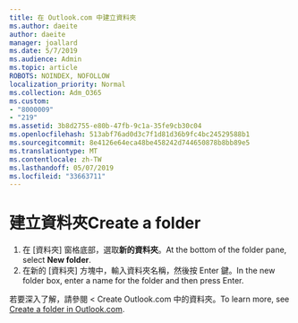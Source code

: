 ```yaml
---
title: 在 Outlook.com 中建立資料夾
ms.author: daeite
author: daeite
manager: joallard
ms.date: 5/7/2019
ms.audience: Admin
ms.topic: article
ROBOTS: NOINDEX, NOFOLLOW
localization_priority: Normal
ms.collection: Adm_O365
ms.custom:
- "8000009"
- "219"
ms.assetid: 3b8d2755-e80b-47fb-9c1a-35fe9cb30c04
ms.openlocfilehash: 513abf76ad0d3c7f1d81d36b9fc4bc24529588b1
ms.sourcegitcommit: 8e4126e64eca48be458242d744650878b8bb89e5
ms.translationtype: MT
ms.contentlocale: zh-TW
ms.lasthandoff: 05/07/2019
ms.locfileid: "33663711"
---
```

# <a name="create-a-folder"></a><span data-ttu-id="f88c1-102">建立資料夾</span><span class="sxs-lookup"><span data-stu-id="f88c1-102">Create a folder</span></span>

1. <span data-ttu-id="f88c1-103">在 [資料夾] 窗格底部，選取**新的資料夾**。</span><span class="sxs-lookup"><span data-stu-id="f88c1-103">At the bottom of the folder pane, select **New folder**.</span></span>
2. <span data-ttu-id="f88c1-104">在新的 [資料夾] 方塊中，輸入資料夾名稱，然後按 Enter 鍵。</span><span class="sxs-lookup"><span data-stu-id="f88c1-104">In the new folder box, enter a name for the folder and then press Enter.</span></span>

<span data-ttu-id="f88c1-105">若要深入了解，請參閱 < <b0>Create Outlook.com 中的資料夾</b0>。</span><span class="sxs-lookup"><span data-stu-id="f88c1-105">To learn more, see [Create a folder in Outlook.com](https://go.microsoft.com/fwlink/p/?linkid=873114).</span></span>